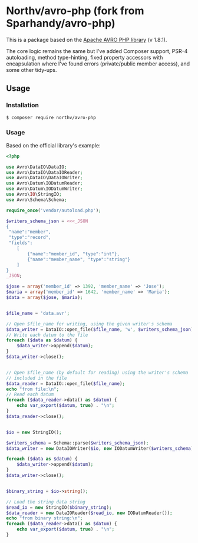 # Northv/avro-php (fork from Sparhandy/avro-php)

This is a package based on the [Apache AVRO PHP library](http://apache.mirror.anlx.net/avro/) (v 1.8.1).

The core logic remains the same but I've added Composer support, PSR-4 autoloading, method type-hinting, fixed property accessors with encapsulation where I've found errors (private/public member access), and some other tidy-ups.

## Usage

### Installation

```bash
$ composer require northv/avro-php
```

### Usage

Based on the official library's example:

```php
<?php

use Avro\DataIO\DataIO;
use Avro\DataIO\DataIOReader;
use Avro\DataIO\DataIOWriter;
use Avro\Datum\IODatumReader;
use Avro\Datum\IODatumWriter;
use Avro\IO\StringIO;
use Avro\Schema\Schema;

require_once('vendor/autoload.php');

$writers_schema_json = <<<_JSON
{
 "name":"member",
 "type":"record",
 "fields":
    [
        {"name":"member_id", "type":"int"},
        {"name":"member_name", "type":"string"}
    ]
}
_JSON;

$jose = array('member_id' => 1392, 'member_name' => 'Jose');
$maria = array('member_id' => 1642, 'member_name' => 'Maria');
$data = array($jose, $maria);


$file_name = 'data.avr';

// Open $file_name for writing, using the given writer's schema
$data_writer = DataIO::open_file($file_name, 'w', $writers_schema_json);
// Write each datum to the file
foreach ($data as $datum) {
    $data_writer->append($datum);
}
$data_writer->close();


// Open $file_name (by default for reading) using the writer's schema
// included in the file
$data_reader = DataIO::open_file($file_name);
echo "from file:\n";
// Read each datum
foreach ($data_reader->data() as $datum) {
    echo var_export($datum, true) . "\n";
}
$data_reader->close();


$io = new StringIO();

$writers_schema = Schema::parse($writers_schema_json);
$data_writer = new DataIOWriter($io, new IODatumWriter($writers_schema), $writers_schema);

foreach ($data as $datum) {
    $data_writer->append($datum);
}
$data_writer->close();


$binary_string = $io->string();

// Load the string data string
$read_io = new StringIO($binary_string);
$data_reader = new DataIOReader($read_io, new IODatumReader());
echo "from binary string:\n";
foreach ($data_reader->data() as $datum) {
    echo var_export($datum, true) . "\n";
}
```
